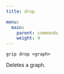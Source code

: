 ```yaml
---
title: drop

menu:
  main:
    parent: commands
    weight: 4
---
```


```
grip drop <graph>
```

Deletes a graph.
